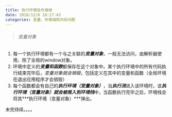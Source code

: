 ```yaml
---
title: 执行环境及作用域
date: 2018/12/6 10:17:43
categories: 变量、作用域和内存问题
---
```


> ###### 变量对象

1. 每一个执行环境都有一个与之关联的***变量对象***，一般无法访问，由解析器使用，除了全局的window对象。
2. 环境中定义的***变量和函数***都保存在这个对象中。某个执行环境中的所有代码执行结束完毕后，*变量对象就会销毁*，包括定义在其中的变量和函数（全局环境在退出应用程序才会销毁）
3. 每个函数都会有自己的***执行环境（变量对象）***，当***执行流***进入该环境时，该***执行环境（变量对象）***就会被推入到***环境栈***中，当函数执行完毕之后，环境栈会将其***执行环境（变量对象）***弹出。

未完待续。。。。